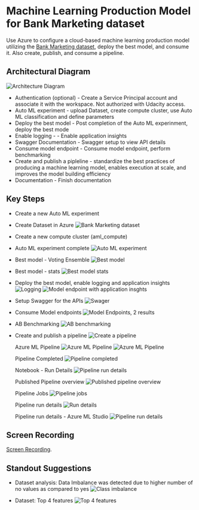 # Machine Learning Production Model for Bank Marketing dataset
Use Azure to configure a cloud-based machine learning production model utilizing the [Bank Marketing dataset](https://automlsamplenotebookdata.blob.core.windows.net/automl-sample-notebook-data/bankmarketing_train.csv), deploy the best model, and consume it. Also create, publish, and consume a pipeline. 

## Architectural Diagram
![Architecture Diagram](../sample_screenshots/arch_diagram.png)
* Authentication (optional) - Create a Service Principal account and associate it with the workspace. Not authorized with Udacity access.
* Auto ML experiment - upload Dataset, create compute cluster, use Auto ML classification and define parameters
* Deploy the best model - Post completion of the Auto ML experinment, deploy the best mode
* Enable logging -  - Enable application insights
* Swagger Documentation - Swagger setup to view API details
* Consume model endpoint - Consume model endpoint, perform benchmarking
* Create and publish a pipleline - standardize the best practices of producing a machine learning model, enables execution at scale, and improves the model building efficiency
* Documentation - Finish documentation

## Key Steps
* Create a new Auto ML experiment
* Create Dataset in Azure
  ![Bank Marketing dataset](../sample_screenshots/Banktraining%20Dataset.png)
* Create a new compute cluster (aml_compute)
* Auto ML experiment complete
  ![Auto ML experiment](../sample_screenshots/AutoML%20Experiment.png)
* Best model - Voting Ensemble
  ![Best model](../sample_screenshots/Best%20Model.png)
* Best model - stats
  ![Best model stats](../sample_screenshots/Best%20Model%20Stats.png)
* Deploy the best model, enable logging and application insights
  ![Logging](../sample_screenshots/logspy.png?raw=true)
  ![Model endpoint with application insghts](../sample_screenshots/Application%20Insights.png)
* Setup Swagger for the APIs
  ![Swager](../sample_screenshots/Swagger.png)
* Consume Model endpoints
  ![Model Endpoints, 2 results](../sample_screenshots/Endpoint.png)
* AB Benchmarking
  ![AB benchmarking](../sample_screenshots/Benchmark.png)
* Create and publish a pipeline
  ![Create a pipeline](../sample_screenshots/Pipeline.png)

  Azure ML Pipeline
  ![Azure ML Pipeline](../sample_screenshots/AzureML%20Scheduled%20Run.png)
  ![Azure ML Pipeline](../sample_screenshots/Dataset%20within%20AutoML.png?raw=true)
  
  Pipeline Completed
  ![Pipeline completed](../sample_screenshots/Pipeline%20Complete.png)

  Notebook - Run Details
  ![Pipeline run details](../sample_screenshots/NB%20Run%20Details.png)

  Published Pipeline overview
  ![Published pipeline overview](../sample_screenshots/Published%20Pipeline%20Overview.png?raw=true)
  
  Pipeline Jobs
  ![Pipeline jobs](../sample_screenshots/Pipeline%20Jobs.png)

  Pipeline run details
  ![Run details](../sample_screenshots/NB%20Run%20Details%20Step%20Run.png)

  Pipeline run details - Azure ML Studio
  ![Pipeline run details](../sample_screenshots/ML%20Studio%20Pipeline%20Run.png)

  
## Screen Recording
[Screen Recording](https://github.com/raman340/uda_project2/blob/master/starter_files/Project%202.mp4).

## Standout Suggestions
* Dataset analysis: Data Imbalance was detected due to higher number of no values as compared to yes
  ![Class imbalance](../sample_screenshots/Data%20Imbalance.png)

* Dataset: Top 4 features
  ![Top 4 features](../sample_screenshots/Top%204%20Features.png?raw=true)
